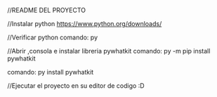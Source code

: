 //README DEL PROYECTO

//Instalar python 
https://www.python.org/downloads/

//Verificar python 
comando: py 

//Abrir ,consola e instalar libreria  pywhatkit
comando: py -m pip install pywhatkit

comando: py install pywhatkit

//Ejecutar el proyecto en su editor de codigo :D
